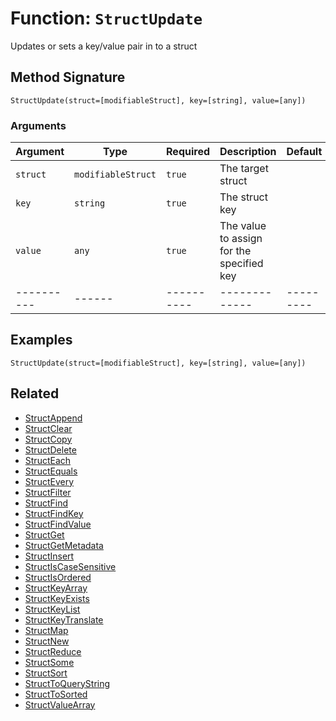 [comment]: # (Note: This documentation is generated dynamically in the build process.  To modify the contents, change the javadoc on the _invoke method of the BIF class)

# Function: `StructUpdate`

Updates or sets a key/value pair in to a struct

## Method Signature
```
StructUpdate(struct=[modifiableStruct], key=[string], value=[any])
```
### Arguments

| Argument | Type | Required | Description | Default |
|----------|------|----------|-------------|---------|
| `struct` | `modifiableStruct` | `true` | The target struct | |
| `key` | `string` | `true` | The struct key | |
| `value` | `any` | `true` | The value to assign for the specified key | |
|----------|------|----------|-------------|---------|



## Examples

```
StructUpdate(struct=[modifiableStruct], key=[string], value=[any])
```

## Related
  * [StructAppend](StructAppend.md)
  * [StructClear](StructClear.md)
  * [StructCopy](StructCopy.md)
  * [StructDelete](StructDelete.md)
  * [StructEach](StructEach.md)
  * [StructEquals](StructEquals.md)
  * [StructEvery](StructEvery.md)
  * [StructFilter](StructFilter.md)
  * [StructFind](StructFind.md)
  * [StructFindKey](StructFindKey.md)
  * [StructFindValue](StructFindValue.md)
  * [StructGet](StructGet.md)
  * [StructGetMetadata](StructGetMetadata.md)
  * [StructInsert](StructInsert.md)
  * [StructIsCaseSensitive](StructIsCaseSensitive.md)
  * [StructIsOrdered](StructIsOrdered.md)
  * [StructKeyArray](StructKeyArray.md)
  * [StructKeyExists](StructKeyExists.md)
  * [StructKeyList](StructKeyList.md)
  * [StructKeyTranslate](StructKeyTranslate.md)
  * [StructMap](StructMap.md)
  * [StructNew](StructNew.md)
  * [StructReduce](StructReduce.md)
  * [StructSome](StructSome.md)
  * [StructSort](StructSort.md)
  * [StructToQueryString](StructToQueryString.md)
  * [StructToSorted](StructToSorted.md)
  * [StructValueArray](StructValueArray.md)
